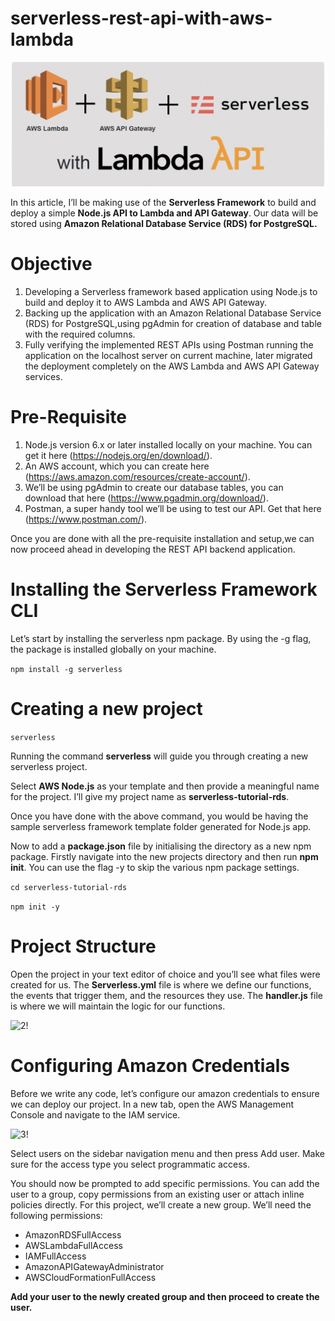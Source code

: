 # serverless-rest-api-with-aws-lambda

![1!](images/1.png)

In this article, I’ll be making use of the **Serverless Framework** to build and deploy a simple **Node.js API to Lambda and API Gateway**. Our data will be stored using **Amazon Relational Database Service (RDS) for PostgreSQL.**

# Objective

1. Developing a Serverless framework based application using Node.js to build and deploy it to AWS Lambda and AWS API Gateway.
2. Backing up the application with an Amazon Relational Database Service (RDS) for PostgreSQL,using pgAdmin for creation of database and table with the required columns.
3. Fully verifying the implemented REST APIs using Postman running the application on the localhost server on current machine, later migrated the deployment completely on the AWS Lambda and AWS API Gateway services.

# Pre-Requisite

1. Node.js version 6.x or later installed locally on your machine. You can get it here (https://nodejs.org/en/download/).
2. An AWS account, which you can create here (https://aws.amazon.com/resources/create-account/).
3. We’ll be using pgAdmin to create our database tables, you can download that here (https://www.pgadmin.org/download/).
4. Postman, a super handy tool we’ll be using to test our API. Get that here (https://www.postman.com/).

Once you are done with all the pre-requisite installation and setup,we can now proceed ahead in developing the REST API backend application.

# Installing the Serverless Framework CLI

Let’s start by installing the serverless npm package. By using the -g flag, the package is installed globally on your machine.

```npm install -g serverless```

# Creating a new project

```serverless```

Running the command **serverless** will guide you through creating a new serverless project.

Select **AWS Node.js** as your template and then provide a meaningful name for the project. I’ll give my project name as **serverless-tutorial-rds**.

Once you have done with the above command, you would be having the sample serverless framework template folder generated for Node.js app.

Now to add a **package.json** file by initialising the directory as a new npm package. Firstly navigate into the new projects directory and then run **npm init**. You can use the flag -y to skip the various npm package settings.

```cd serverless-tutorial-rds```

```npm init -y```

# Project Structure
Open the project in your text editor of choice and you’ll see what files were created for us. The **Serverless.yml** file is where we define our functions, the events that trigger them, and the resources they use. The **handler.js** file is where we will maintain the logic for our functions.

![2!](images/2.png)

# Configuring Amazon Credentials
Before we write any code, let’s configure our amazon credentials to ensure we can deploy our project. In a new tab, open the AWS Management Console and navigate to the IAM service.

![3!](images/3.png)

Select users on the sidebar navigation menu and then press Add user. Make sure for the access type you select programmatic access.

You should now be prompted to add specific permissions. You can add the user to a group, copy permissions from an existing user or attach inline policies directly. For this project, we’ll create a new group. We’ll need the following permissions:

- AmazonRDSFullAccess
- AWSLambdaFullAccess
- IAMFullAccess
- AmazonAPIGatewayAdministrator
- AWSCloudFormationFullAccess

**Add your user to the newly created group and then proceed to create the user.**